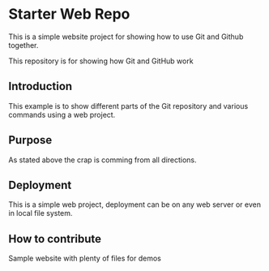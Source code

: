 # Starter Web Repo

This is a simple website project for showing how to use Git and Github together.

This repository is for showing how Git and GitHub work

## Introduction

This example is to show different parts of the Git repository and various commands using a web project.

## Purpose

As stated above the crap is comming from all directions.

## Deployment

This is a simple web project, deployment can be on any web server or even in local file system.

## How to contribute

Sample website with plenty of files for demos